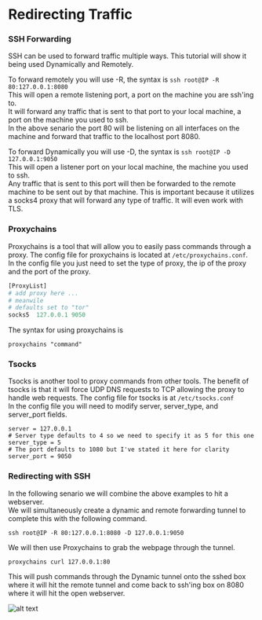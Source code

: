 # Redirecting Traffic


### SSH Forwarding

SSH can be used to forward traffic multiple ways.  This tutorial will show it being used Dynamically and Remotely.

To forward remotely you will use -R, the syntax is `ssh root@IP -R 80:127.0.0.1:8080`   
This will open a remote listening port, a port on the machine you are ssh'ing to.   
It will forward any traffic that is sent to that port to your local machine, a port on the machine you used to ssh.   
In the above senario the port 80 will be listening on all interfaces on the machine and forward that traffic to the localhost port 8080.   

To forward Dynamically you will use -D, the syntax is `ssh root@IP -D 127.0.0.1:9050`   
This will open a listener port on your local machine, the machine you used to ssh.   
Any traffic that is sent to this port will then be forwarded to the remote machine to be sent out by that machine.
This is important because it utilizes a socks4 proxy that will forward any type of traffic.  It will even work with TLS.   

### Proxychains

Proxychains is a tool that will allow you to easily pass commands through a proxy.  The config file for proxychains is located at `/etc/proxychains.conf`.   
In the config file you just need to set the type of proxy, the ip of the proxy and the port of the proxy.  
```python
[ProxyList]
# add proxy here ...
# meanwile
# defaults set to "tor"
socks5  127.0.0.1 9050
```

The syntax for using proxychains is 
```
proxychains "command"
```   

### Tsocks

Tsocks is another tool to proxy commands from other tools.  The benefit of tsocks is that it will force UDP DNS requests to TCP allowing the proxy to handle web requests.  The config file for tsocks is at `/etc/tsocks.conf`   
In the config file you will need to modify server, server_type, and server_port fields.   
```vim
server = 127.0.0.1
# Server type defaults to 4 so we need to specify it as 5 for this one
server_type = 5
# The port defaults to 1080 but I've stated it here for clarity 
server_port = 9050
```




### Redirecting with SSH

In the following senario we will combine the above examples to hit a webserver.   
We will simultaneously create a dynamic and remote forwarding tunnel to complete this with the following command.   
```
ssh root@IP -R 80:127.0.0.1:8080 -D 127.0.0.1:9050
```   
We will then use Proxychains to grab the webpage through the tunnel.   
```
proxychains curl 127.0.0.1:80
```   
This will push commands through the Dynamic tunnel onto the sshed box where it will hit the remote tunnel and come back to ssh'ing box on 8080 where it will hit the open webserver.   

![alt text](https://github.com/vipertooth/Notes/blob/master/digitalocean/tunneling_proxychains.png)
